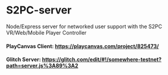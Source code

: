 # S2PC-server
Node/Express server for networked user support with the S2PC VR/Web/Mobile Player Controller

#### PlayCanvas Client: https://playcanvas.com/project/825473/
#### Glitch Server: https://glitch.com/edit/#!/somewhere-testnet?path=server.js%3A89%3A2
